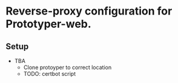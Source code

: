 # Reverse-proxy configuration for Prototyper-web.


## Setup 
- TBA 
    - Clone protoyper to correct location 
    - TODO: certbot script 
